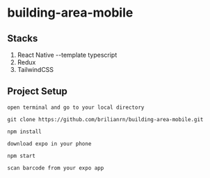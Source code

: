 # building-area-mobile

## Stacks

1. React Native --template typescript
2. Redux
3. TailwindCSS

## Project Setup

```
open terminal and go to your local directory
```

```
git clone https://github.com/brilianrn/building-area-mobile.git
```

```
npm install
```

```
download expo in your phone
```

```
npm start
```

```
scan barcode from your expo app
```
